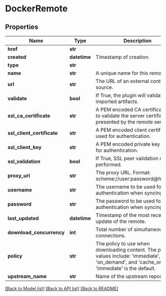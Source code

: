 # DockerRemote

## Properties
Name | Type | Description | Notes
------------ | ------------- | ------------- | -------------
**href** | **str** |  | [optional] 
**created** | **datetime** | Timestamp of creation. | [optional] 
**type** | **str** |  | [optional] 
**name** | **str** | A unique name for this remote. | 
**url** | **str** | The URL of an external content source. | 
**validate** | **bool** | If True, the plugin will validate imported artifacts. | [optional] 
**ssl_ca_certificate** | **str** | A PEM encoded CA certificate used to validate the server certificate presented by the remote server. | [optional] 
**ssl_client_certificate** | **str** | A PEM encoded client certificate used for authentication. | [optional] 
**ssl_client_key** | **str** | A PEM encoded private key used for authentication. | [optional] 
**ssl_validation** | **bool** | If True, SSL peer validation must be performed. | [optional] 
**proxy_url** | **str** | The proxy URL. Format: scheme://user:password@host:port | [optional] 
**username** | **str** | The username to be used for authentication when syncing. | [optional] 
**password** | **str** | The password to be used for authentication when syncing. | [optional] 
**last_updated** | **datetime** | Timestamp of the most recent update of the remote. | [optional] 
**download_concurrency** | **int** | Total number of simultaneous connections. | [optional] 
**policy** | **str** | The policy to use when downloading content. The possible values include: &#39;immediate&#39;, &#39;on_demand&#39;, and &#39;cache_only&#39;. &#39;immediate&#39; is the default. | [optional] [default to 'immediate']
**upstream_name** | **str** | Name of the upstream repository | 

[[Back to Model list]](../README.md#documentation-for-models) [[Back to API list]](../README.md#documentation-for-api-endpoints) [[Back to README]](../README.md)


